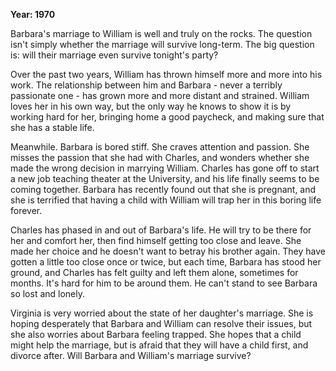 **Year: 1970**

Barbara's marriage to William is well and truly on the rocks. The question isn't simply whether the marriage will survive long-term. The big question is: will their marriage even survive tonight's party?

Over the past two years, William has thrown himself more and more into his work. The relationship between him and Barbara - never a terribly passionate one - has grown more and more distant and strained. William loves her in his own way, but the only way he knows to show it is by working hard for her, bringing home a good paycheck, and making sure that she has a stable life.

Meanwhile. Barbara is bored stiff. She craves attention and passion. She misses the passion that she had with Charles, and wonders whether she made the wrong decision in marrying William. Charles has gone off to start a new job teaching theater at the University, and his life finally seems to be coming together. Barbara has recently found out that she is pregnant, and she is terrified that having a child with William will trap her in this boring life forever.

Charles has phased in and out of Barbara's life. He will try to be there for her and comfort her, then find himself getting too close and leave. She made her choice and he doesn't want to betray his brother again. They have gotten a little too close once or twice, but each time, Barbara has stood her ground, and Charles has felt guilty and left them alone, sometimes for months. It's hard for him to be around them. He can't stand to see Barbara so lost and lonely.

Virginia is very worried about the state of her daughter's marriage. She is hoping desperately that Barbara and William can resolve their issues, but she also worries about Barbara feeling trapped. She hopes that a child might help the marriage, but is afraid that they will have a child first, and divorce after. Will Barbara and William's marriage survive?


